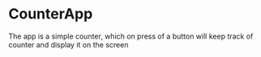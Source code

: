 # CounterApp
The app is a simple counter, which on press of a button will keep track of counter and display it on the screen
